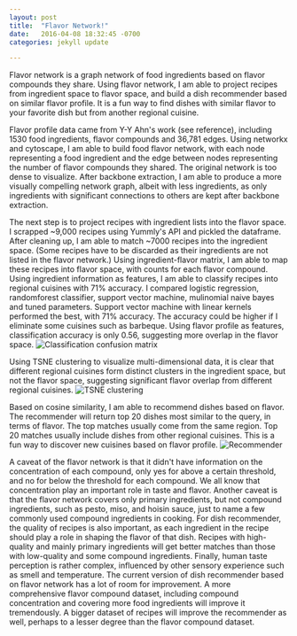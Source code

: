 ```yaml
---
layout: post
title:  "Flavor Network!"
date:   2016-04-08 18:32:45 -0700
categories: jekyll update

---
```

Flavor network is a graph network of food ingredients based on flavor compounds they share. Using flavor network, I am able to project recipes from ingredient space to flavor space, and build a dish recommender based on similar flavor profile. It is a fun way to find dishes with similar flavor to your favorite dish but from another regional cuisine.

Flavor profile data came from Y-Y Ahn's work (see reference), including 1530 food ingredients, flavor compounds and 36,781 edges. Using networkx and cytoscape, I am able to build food flavor network, with each node representing a food ingredient and the edge between nodes representing the number of flavor compounds they shared. The original network is too dense to visualize. After backbone extraction, I am able to produce a more visually compelling network graph, albeit with less ingredients, as only ingredients with significant connections to others are kept after backbone extraction.

The next step is to project recipes with ingredient lists into the flavor space. I scrapped ~9,000 recipes using Yummly's API and pickled the dataframe. After cleaning up, I am able to match ~7000 recipes into the ingredient space. (Some recipes have to be discarded as their ingredients are not listed in the flavor network.) Using ingredient-flavor matrix, I am able to map these recipes into flavor space, with counts for each flavor compound.
Using ingredient information as features, I am able to classify recipes into regional cuisines with 71% accuracy. I compared logistic regression, randomforest classifier, support vector machine, mulinomial naive bayes and tuned parameters. Support vector machine with linear kernels performed the best, with 71% accuracy. The accuracy could be higher if I eliminate some cuisines such as barbeque. Using flavor profile as features, classification accuracy is only 0.56, suggesting more overlap in the flavor space.
![Classification confusion matrix]({{site.url}}/image/classification.png)

Using TSNE clustering to visualize multi-dimensional data, it is clear that different regional cuisines form distinct clusters in the ingredient space, but not the flavor space, suggesting significant flavor overlap from different regional cuisines.
![TSNE clustering]({{site.url}}/image/tsne.png)

Based on cosine similarity, I am able to recommend dishes based on flavor. The recommender will return top 20 dishes most similar to the query, in terms of flavor. The top matches usually come from the same region. Top 20 matches usually include dishes from other regional cuisines. This is a fun way to discover new cuisines based on flavor profile.
![Recommender]({{site.url}}/images/recommender.png)

A caveat of the flavor network is that it didn't have information on the concentration of each compound, only yes for above a certain threshold, and no for below the threshold for each compound. We all know that concentration play an important role in taste and flavor.
Another caveat is that the flavor network covers only primary ingredients, but not compound ingredients, such as pesto, miso, and hoisin sauce, just to name a few commonly used compound ingredients in cooking.
For dish recommender, the quality of recipes is also important, as each ingredient in the recipe should play a role in shaping the flavor of that dish. Recipes with high-quality and mainly primary ingredients will get better matches than those with low-quality and some compound ingredients. Finally, human taste perception is rather complex, influenced by other sensory experience such as smell and temperature.
The current version of dish recommender based on flavor network has a lot of room for improvement. A more comprehensive flavor compound dataset, including compound concentration and covering more food ingredients will improve it tremendously. A bigger dataset of recipes will improve the recommender as well, perhaps to a lesser degree than the flavor compound dataset.
